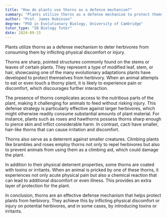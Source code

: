 ```yaml
---
title: "How do plants use thorns as a defence mechanism?"
summary: "Plants utilize thorns as a defense mechanism to protect themselves from herbivores, inflicting physical discomfort or injury to deter them from feeding."
author: "Prof. James Robinson"
degree: "PhD in Evolutionary Biology, University of Cambridge"
tutor_type: "IB Biology Tutor"
date: 2024-09-15
---
```


Plants utilize thorns as a defense mechanism to deter herbivores from consuming them by inflicting physical discomfort or injury.

Thorns are sharp, pointed structures commonly found on the stems or leaves of certain plants. They represent a type of modified leaf, stem, or hair, showcasing one of the many evolutionary adaptations plants have developed to protect themselves from herbivory. When an animal attempts to eat or even touch a thorny plant, it is likely to experience pain or discomfort, which discourages further interaction.

The presence of thorns complicates access to the nutritious parts of the plant, making it challenging for animals to feed without risking injury. This defense strategy is particularly effective against larger herbivores, which might otherwise readily consume substantial amounts of plant material. For instance, plants such as roses and hawthorns possess thorns sharp enough to pierce skin and inflict considerable harm. In contrast, cacti have smaller, hair-like thorns that can cause irritation and discomfort.

Thorns also serve as a deterrent against smaller creatures. Climbing plants like brambles and roses employ thorns not only to repel herbivores but also to prevent animals from using them as a climbing aid, which could damage the plant.

In addition to their physical deterrent properties, some thorns are coated with toxins or irritants. When an animal is pricked by one of these thorns, it experiences not only acute physical pain but also a chemical reaction that can lead to additional discomfort or even illness. This provides an extra layer of protection for the plant.

In conclusion, thorns are an effective defense mechanism that helps protect plants from herbivory. They achieve this by inflicting physical discomfort or injury on potential herbivores, and in some cases, by introducing toxins or irritants.
    